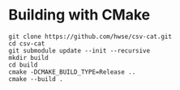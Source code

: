 # Building with CMake

    git clone https://github.com/hwse/csv-cat.git
    cd csv-cat
    git submodule update --init --recursive
    mkdir build
    cd build
    cmake -DCMAKE_BUILD_TYPE=Release ..
    cmake --build .